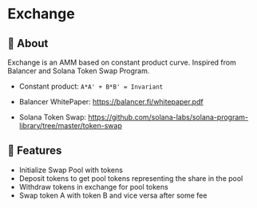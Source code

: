 # Exchange

## 🔖 About
Exchange is an AMM based on constant product curve. Inspired from Balancer and Solana Token Swap Program.
- Constant product:
``A*A' + B*B' = Invariant``

- Balancer WhitePaper:
https://balancer.fi/whitepaper.pdf

- Solana Token Swap:
https://github.com/solana-labs/solana-program-library/tree/master/token-swap

## 🚀 Features

- Initialize Swap Pool with tokens
- Deposit tokens to get pool tokens representing the share in the pool
- Withdraw tokens in exchange for pool tokens 
- Swap token A with token B and vice versa after some fee
